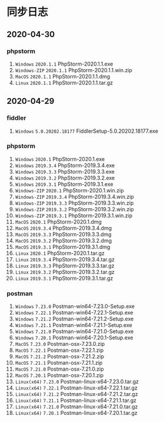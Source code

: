 # 同步日志

## 2020-04-30

### phpstorm

1. `Windows` `2020.1.1` PhpStorm-2020.1.1.exe
2. `Windows-ZIP` `2020.1.1` PhpStorm-2020.1.1.win.zip
3. `MacOS` `2020.1.1` PhpStorm-2020.1.1.dmg
4. `Linux` `2020.1.1` PhpStorm-2020.1.1.tar.gz
## 2020-04-29

### fiddler

1. `Windows` `5.0.20202.18177` FiddlerSetup-5.0.20202.18177.exe
### phpstorm

1. `Windows` `2020.1` PhpStorm-2020.1.exe
2. `Windows` `2019.3.4` PhpStorm-2019.3.4.exe
3. `Windows` `2019.3.3` PhpStorm-2019.3.3.exe
4. `Windows` `2019.3.2` PhpStorm-2019.3.2.exe
5. `Windows` `2019.3.1` PhpStorm-2019.3.1.exe
6. `Windows-ZIP` `2020.1` PhpStorm-2020.1.win.zip
7. `Windows-ZIP` `2019.3.4` PhpStorm-2019.3.4.win.zip
8. `Windows-ZIP` `2019.3.3` PhpStorm-2019.3.3.win.zip
9. `Windows-ZIP` `2019.3.2` PhpStorm-2019.3.2.win.zip
10. `Windows-ZIP` `2019.3.1` PhpStorm-2019.3.1.win.zip
11. `MacOS` `2020.1` PhpStorm-2020.1.dmg
12. `MacOS` `2019.3.4` PhpStorm-2019.3.4.dmg
13. `MacOS` `2019.3.3` PhpStorm-2019.3.3.dmg
14. `MacOS` `2019.3.2` PhpStorm-2019.3.2.dmg
15. `MacOS` `2019.3.1` PhpStorm-2019.3.1.dmg
16. `Linux` `2020.1` PhpStorm-2020.1.tar.gz
17. `Linux` `2019.3.4` PhpStorm-2019.3.4.tar.gz
18. `Linux` `2019.3.3` PhpStorm-2019.3.3.tar.gz
19. `Linux` `2019.3.2` PhpStorm-2019.3.2.tar.gz
20. `Linux` `2019.3.1` PhpStorm-2019.3.1.tar.gz
### postman

1. `Windows` `7.23.0` Postman-win64-7.23.0-Setup.exe
2. `Windows` `7.22.1` Postman-win64-7.22.1-Setup.exe
3. `Windows` `7.21.2` Postman-win64-7.21.2-Setup.exe
4. `Windows` `7.21.1` Postman-win64-7.21.1-Setup.exe
5. `Windows` `7.21.0` Postman-win64-7.21.0-Setup.exe
6. `Windows` `7.20.1` Postman-win64-7.20.1-Setup.exe
7. `MacOS` `7.23.0` Postman-osx-7.23.0.zip
8. `MacOS` `7.22.1` Postman-osx-7.22.1.zip
9. `MacOS` `7.21.2` Postman-osx-7.21.2.zip
10. `MacOS` `7.21.1` Postman-osx-7.21.1.zip
11. `MacOS` `7.21.0` Postman-osx-7.21.0.zip
12. `MacOS` `7.20.1` Postman-osx-7.20.1.zip
13. `Linux(x64)` `7.23.0` Postman-linux-x64-7.23.0.tar.gz
14. `Linux(x64)` `7.22.1` Postman-linux-x64-7.22.1.tar.gz
15. `Linux(x64)` `7.21.2` Postman-linux-x64-7.21.2.tar.gz
16. `Linux(x64)` `7.21.1` Postman-linux-x64-7.21.1.tar.gz
17. `Linux(x64)` `7.21.0` Postman-linux-x64-7.21.0.tar.gz
18. `Linux(x64)` `7.20.1` Postman-linux-x64-7.20.1.tar.gz
